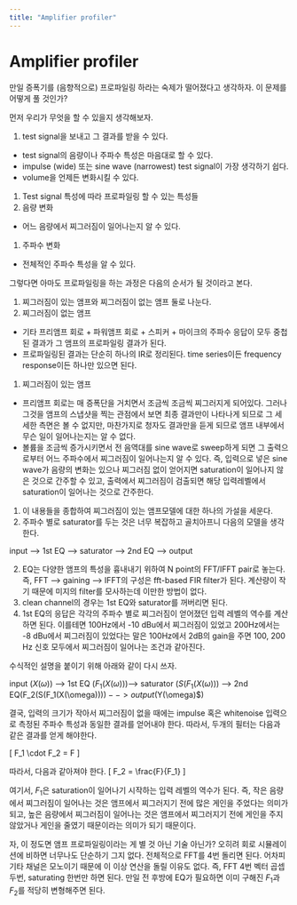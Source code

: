 ```yaml
---
title: "Amplifier profiler"
---
```

# Amplifier profiler

만일 증폭기를 (음향적으로) 프로파일링 하라는 숙제가 떨어졌다고 생각하자. 이 문제를 어떻게 풀 것인가?

먼저 우리가 무엇을 할 수 있을지 생각해보자.
1. test signal을 보내고 그 결과를 받을 수 있다.
* test signal의 음량이나 주파수 특성은 마음대로 할 수 있다.
* impulse (wide) 또는 sine wave (narrowest) test signal이 가장 생각하기 쉽다.
* volume을 언제든 변화시킬 수 있다.
1. Test signal 특성에 따라 프로파일링 할 수 있는 특성들
1. 음량 변화
* 어느 음량에서 찌그러짐이 일어나는지 알 수 있다.
1. 주파수 변화 
* 전체적인 주파수 특성을 알 수 있다.

그렇다면 아마도 프로파일링을 하는 과정은 다음의 순서가 될 것이라고 본다. 

1. 찌그러짐이 있는 앰프와 찌그러짐이 없는 앰프 둘로 나눈다.
1. 찌그러짐이 없는 앰프
* 기타 프리앰프 회로 + 파워앰프 회로 + 스피커 + 마이크의 주파수 응답이 모두 중첩된 결과가 그 앰프의 프로파일링 결과가 된다.
* 프로파일링된 결과는 단순히 하나의 IR로 정리된다. time series이든 frequency response이든 하나만 있으면 된다.
1. 찌그러짐이 있는 앰프
* 프리앰프 회로는 매 증폭단을 거치면서 조금씩 조금씩 찌그러지게 되어있다. 그러나 그것을 앰프의 스냅샷을 찍는 관점에서 보면 최종 결과만이 나타나게 되므로 그 세세한 측면은 볼 수 없지만, 마찬가지로 청자도 결과만을 듣게 되므로 앰프 내부에서 무슨 일이 일어나는지는 알 수 없다. 
* 볼륨을 조금씩 증가시키면서 전 음역대를 sine wave로 sweep하게 되면 그 출력으로부터 어느 주파수에서 찌그러짐이 일어나는지 알 수 있다. 즉, 입력으로 넣은 sine wave가 음량의 변화는 있으나 찌그러짐 없이 얻어지면 saturation이 일어나지 않은 것으로 간주할 수 있고, 출력에서 찌그러짐이 검출되면 해당 입력레벨에서 saturation이 일어나는 것으로 간주한다.
1. 이 내용들을 종합하여 찌그러짐이 있는 앰프모델에 대한 하나의 가설을 세운다. 
1. 주파수 별로 saturator를 두는 것은 너무 복잡하고 골치아프니 다음의 모델을 생각한다.

input --> 1st EQ --> saturator --> 2nd EQ --> output

2. EQ는 다양한 앰프의 특성을 흉내내기 위하여 N point의 FFT/IFFT pair로 놓는다. 즉, FFT --> gaining --> IFFT의 구성은 fft-based FIR filter가 된다. 계산량이 작기 때문에 미지의 filter를 모사하는데 이만한 방법이 없다.
1. clean channel의 경우는 1st EQ와 saturator를 꺼버리면 된다. 
1. 1st EQ의 응답은 각각의 주파수 별로 찌그러짐이 얻어졌던 입력 레벨의 역수를 계산하면 된다. 이를테면 100Hz에서 -10 dBu에서 찌그러짐이 있었고 200Hz에서는 -8 dBu에서 찌그러짐이 있었다는 말은 100Hz에서 2dB의 gain을 주면 100, 200 Hz 신호 모두에서 찌그러짐이 일어나는 조건과 같아진다.

수식적인 설명을 붙이기 위해 아래와 같이 다시 쓰자.

input ($X(\omega)$) --> 1st EQ ($F_1(X(\omega))$)--> saturator ($S(F_1(X(\omega))$) --> 2nd EQ(F_2(S(F_1(X(\omega)))$) --> output ($Y(\omega)$)

결국, 입력의 크기가 작아서 찌그러짐이 없을 때에는 impulse 혹은 whitenoise 입력으로 측정된 주파수 특성과 동일한 결과를 얻어내야 한다. 따라서, 두개의 필터는 다음과 같은 결과를 얻게 해야한다. 

\[ F_1 \cdot F_2 = F \]

따라서, 다음과 같아져야 한다.
\[ F_2  = \frac{F}{F_1} \]

여기서, $F_1$은 saturation이 일어나기 시작하는 입력 레벨의 역수가 된다. 즉, 작은 음량에서 찌그러짐이 일어나는 것은 앰프에서 찌그러지기 전에 많은 게인을 주었다는 의미가 되고, 높은 음량에서 찌그러짐이 일어나는 것은 앰프에서 찌그러지기 전에 게인을 주지 않았거나 게인을 줄였기 때문이라는 의미가 되기 때문이다.

자, 이 정도면 앰프 프로파일링이라는 게 별 것 아닌 기술 아닌가? 오히려 회로 시뮬레이션에 비하면 너무나도 단순하기 그지 없다. 전체적으로 FFT를 4번 돌리면 된다. 어차피 기타 채널은 모노이기 때문에 이 이상 연산을 돌릴 이유도 없다. 즉, FFT 4번 벡터 곱셉 두번, saturating 한번만 하면 된다. 만일 전 후방에 EQ가 필요하면 이미 구해진 $F_1$과 $F_2$를 적당히 변형해주면 된다.





